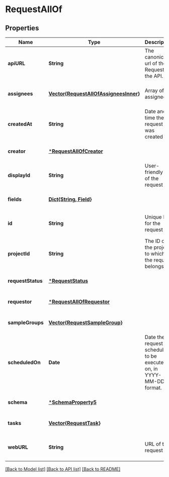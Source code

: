 # RequestAllOf


## Properties
Name | Type | Description | Notes
------------ | ------------- | ------------- | -------------
**apiURL** | **String** | The canonical url of the Request in the API. | [optional] [readonly] [default to nothing]
**assignees** | [**Vector{RequestAllOfAssigneesInner}**](RequestAllOfAssigneesInner.md) | Array of assignees | [optional] [readonly] [default to nothing]
**createdAt** | **String** | Date and time the request was created | [optional] [readonly] [default to nothing]
**creator** | [***RequestAllOfCreator**](RequestAllOfCreator.md) |  | [optional] [default to nothing]
**displayId** | **String** | User-friendly ID of the request | [optional] [readonly] [default to nothing]
**fields** | [**Dict{String, Field}**](Field.md) |  | [optional] [default to nothing]
**id** | **String** | Unique ID for the request | [optional] [readonly] [default to nothing]
**projectId** | **String** | The ID of the project to which the request belongs. | [optional] [default to nothing]
**requestStatus** | [***RequestStatus**](RequestStatus.md) |  | [optional] [default to nothing]
**requestor** | [***RequestAllOfRequestor**](RequestAllOfRequestor.md) |  | [optional] [default to nothing]
**sampleGroups** | [**Vector{RequestSampleGroup}**](RequestSampleGroup.md) |  | [optional] [default to nothing]
**scheduledOn** | **Date** | Date the request is scheduled to be executed on, in YYYY-MM-DD format. | [optional] [default to nothing]
**schema** | [***SchemaProperty5**](SchemaProperty5.md) |  | [optional] [default to nothing]
**tasks** | [**Vector{RequestTask}**](RequestTask.md) |  | [optional] [default to nothing]
**webURL** | **String** | URL of the request | [optional] [readonly] [default to nothing]


[[Back to Model list]](../README.md#models) [[Back to API list]](../README.md#api-endpoints) [[Back to README]](../README.md)


